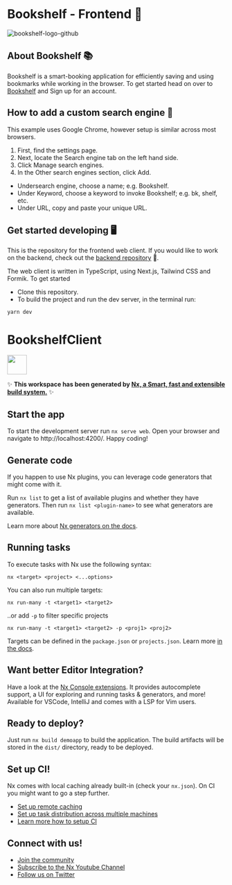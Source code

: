 # Bookshelf - Frontend 🔖

![bookshelf-logo-github](https://user-images.githubusercontent.com/76471929/145391946-8870d37b-fab8-4fd4-8a68-000d33d02d15.png)

## About Bookshelf 📚

Bookshelf is a smart-booking application for efficiently saving and using bookmarks while working in the browser. To get started head on over to [Bookshelf](bookshelf.conalli.info) and Sign up for an account.

## How to add a custom search engine 📑

This example uses Google Chrome, however setup is similar across most browsers.

1. First, find the settings page.
2. Next, locate the Search engine tab on the left hand side.
3. Click Manage search engines.
4. In the Other search engines section, click Add.

- Undersearch engine, choose a name; e.g. Bookshelf.
- Under Keyword, choose a keyword to invoke Bookshelf; e.g. bk, shelf, etc.
- Under URL, copy and paste your unique URL.

## Get started developing 🖥️

This is the repository for the frontend web client. If you would like to work on the backend, check out the [backend repository](https://github.com/conalli/bookshelf-backend) 📓.

The web client is written in TypeScript, using Next.js, Tailwind CSS and Formik.
To get started

- Clone this repository.
- To build the project and run the dev server, in the terminal run:

``` node
yarn dev
```

# BookshelfClient

<a alt="Nx logo" href="https://nx.dev" target="_blank" rel="noreferrer"><img src="https://raw.githubusercontent.com/nrwl/nx/master/images/nx-logo.png" width="45"></a>

✨ **This workspace has been generated by [Nx, a Smart, fast and extensible build system.](https://nx.dev)** ✨


## Start the app

To start the development server run `nx serve web`. Open your browser and navigate to http://localhost:4200/. Happy coding!


## Generate code

If you happen to use Nx plugins, you can leverage code generators that might come with it.

Run `nx list` to get a list of available plugins and whether they have generators. Then run `nx list <plugin-name>` to see what generators are available.

Learn more about [Nx generators on the docs](https://nx.dev/plugin-features/use-code-generators).

## Running tasks

To execute tasks with Nx use the following syntax:

```
nx <target> <project> <...options>
```

You can also run multiple targets:

```
nx run-many -t <target1> <target2>
```

..or add `-p` to filter specific projects

```
nx run-many -t <target1> <target2> -p <proj1> <proj2>
```

Targets can be defined in the `package.json` or `projects.json`. Learn more [in the docs](https://nx.dev/core-features/run-tasks).

## Want better Editor Integration?

Have a look at the [Nx Console extensions](https://nx.dev/nx-console). It provides autocomplete support, a UI for exploring and running tasks & generators, and more! Available for VSCode, IntelliJ and comes with a LSP for Vim users.

## Ready to deploy?

Just run `nx build demoapp` to build the application. The build artifacts will be stored in the `dist/` directory, ready to be deployed.

## Set up CI!

Nx comes with local caching already built-in (check your `nx.json`). On CI you might want to go a step further.

- [Set up remote caching](https://nx.dev/core-features/share-your-cache)
- [Set up task distribution across multiple machines](https://nx.dev/core-features/distribute-task-execution)
- [Learn more how to setup CI](https://nx.dev/recipes/ci)

## Connect with us!

- [Join the community](https://nx.dev/community)
- [Subscribe to the Nx Youtube Channel](https://www.youtube.com/@nxdevtools)
- [Follow us on Twitter](https://twitter.com/nxdevtools)
